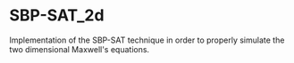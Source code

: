 # SBP-SAT_2d
Implementation of the SBP-SAT technique in order to properly simulate the two dimensional Maxwell's equations.
